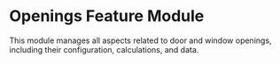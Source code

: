 # Openings Feature Module

This module manages all aspects related to door and window openings, including their configuration, calculations, and data.
